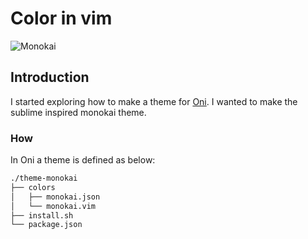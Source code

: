 #  Color in vim

![Monokai](/images/notes/vim/monokai.png)

## Introduction

I started exploring how to make a theme for [Oni](https://github.com/onivim/oni). I wanted to make 
the sublime inspired monokai theme. 


###  How

In Oni a theme is defined as below:

```bash
./theme-monokai
├── colors
│   ├── monokai.json
│   └── monokai.vim
├── install.sh
└── package.json
```
